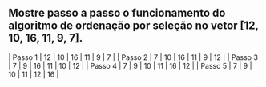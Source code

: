 ## Mostre passo a passo o funcionamento do algoritmo de ordenação por seleção no vetor [12, 10, 16, 11, 9, 7].


| Passo 1 | 12 | 10 | 16 | 11 | 9  | 7  |
| Passo 2 | 7  | 10 | 16 | 11 | 9  | 12 |
| Passo 3 | 7  | 9  | 16 | 11 | 10 | 12 |
| Passo 4 | 7  | 9  | 10 | 11 | 16 | 12 |
| Passo 5 | 7  | 9  | 10 | 11 | 12 | 16 |
